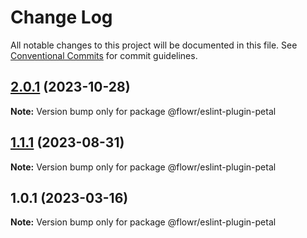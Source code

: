 # Change Log

All notable changes to this project will be documented in this file.
See [Conventional Commits](https://conventionalcommits.org) for commit guidelines.

## [2.0.1](https://github.com/pulseflow/petal/compare/v2.0.0...v2.0.1) (2023-10-28)

**Note:** Version bump only for package @flowr/eslint-plugin-petal

## [1.1.1](https://github.com/pulseflow/petal/compare/v1.0.1...v1.1.1) (2023-08-31)

**Note:** Version bump only for package @flowr/eslint-plugin-petal

## 1.0.1 (2023-03-16)

**Note:** Version bump only for package @flowr/eslint-plugin-petal
